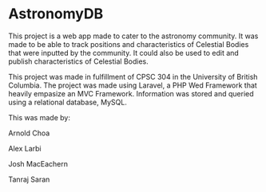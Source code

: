 # AstronomyDB

This project is a web app made to cater to the astronomy community. It was made to be able to track positions and characteristics of Celestial Bodies that were inputted by the community. It could also be used to edit and publish characteristics of Celestial Bodies.

This project was made in fulfillment of CPSC 304 in the University of British Columbia. The project was made using Laravel, a PHP Wed Framework that heavily empasize an MVC Framework. Information was stored and queried using a relational database, MySQL.

This was made by:

Arnold Choa

Alex Larbi

Josh MacEachern

Tanraj Saran
  
 
 

